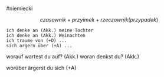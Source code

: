 #niemiecki 

$$
czasownik + przyimek + rzeczownik(przypadek)
$$
```germoney
ich denke an (Akk.) meine Tochter
ich denke an (Akk.) Weinachten
ich traume von (+D) ...
sich argern über (+A) ...
```

worauf wartest du auf? (Akk.)
woran denkst du? (Akk.)

worüber ärgerst du sich (+A)

